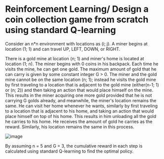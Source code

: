 # Reinforcement Learning/ Design a coin collection game from scratch using standard Q-learning

Consider an n*n environment with locations as (i; j). A miner begins at location (1; 1) and can travel UP, LEFT, DOWN, or RIGHT. 

There is a gold mine at location (n; 1) and miner's home is located at location (1; n). The miner begins with 0 coins in his backpack. Each time he visits the mine, he can get one gold. The maximum amount of gold that he can carry is given by some constant integer G > 0. The miner and the gold mine cannot be on the same location (n; 1); instead he visits the gold mine by first traveling to a location that is adjacent to the gold mine (either(n-1; 1) or (n; 2)) and then taking an action that would place himself on the mine. This results in the miner acquiring one more gold provided that he is not carrying G golds already, and meanwhile, the miner's location remains the same. He can visit her home whenever he wants, similarly by first traveling to a location that is adjacent to his home, and taking an action that would place himself on top of his home. This results in him unloading all the gold he carries to his home. He receives the amount of gold he carries as the reward. Similarly, his location remains the same in this process.

![image](https://user-images.githubusercontent.com/97136976/148145782-cdb8c5ea-b190-48bd-af9d-9860b7901566.png)





By assuming n = 5 and G = 3, the cumulative reward in each step is calculated using standard Q-learning to find the optimal policy. 


